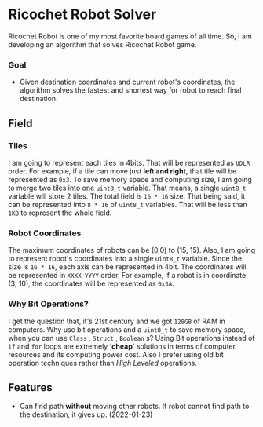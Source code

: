 # Ricochet Robot Solver
Ricochet Robot is one of my most favorite board games of all time. So, I am developing an algorithm that solves Ricochet Robot game.
### Goal
- Given destination coordinates and current robot's coordinates, the algorithm solves the fastest and shortest way for robot to reach final destination. 

## Field

### Tiles
I am going to represent each tiles in 4bits. That will be represented as `UDLR` order. For example, if a tile can move just **left and right**, that tile will be represented as `0x3`.  To save memory space and computing size, I am going to merge two tiles into one `uint8_t` variable. That means, a single `uint8_t` variable will store 2 tiles. The total field is `16 * 16` size. That being said, it can be represented into `8 * 16` of `uint8_t` variables. That will be less than `1KB` to represent the whole field. 

### Robot Coordinates
The maximum coordinates of robots can be (0,0) to (15, 15). Also, I am going to represent robot's coordinates into a single `uint8_t` variable. Since the size is `16 * 16`, each axis can be represented in 4bit. The coordinates will be represented in `XXXX YYYY` order. For example, if a robot is in coordinate (3, 10), the coordinates will be represented as `0x3A`. 

### Why Bit Operations?
I get the question that, it's 21st century and we got `128GB` of RAM in computers. Why use bit operations and a `uint8_t` to save memory space, when you can use `Class` , `Struct` , `Boolean` s? Using Bit operations instead of `if` and `for` loops are extremely '**cheap**' solutions in terms of computer resources and its computing power cost. Also I prefer using old bit operation techniques rather than *High Leveled* operations.

## Features
- Can find path **without** moving other robots. If robot cannot find path to the destination, it gives up. (2022-01-23) 
